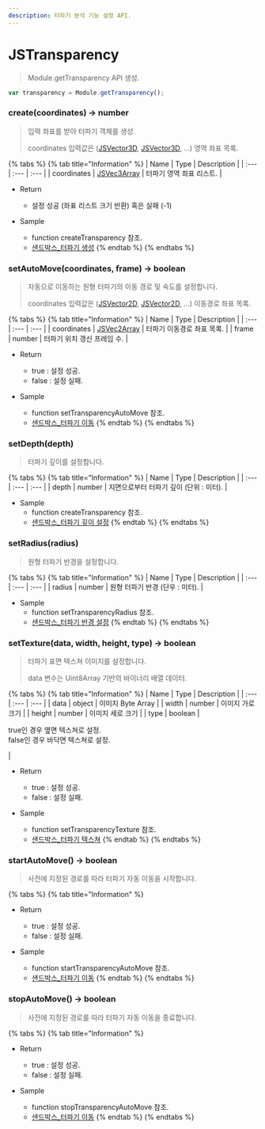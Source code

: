```yaml
---
description: 터파기 분석 기능 설정 API.
---
```


# JSTransparency

> Module.getTransparency API 생성.

```javascript
var transparency = Module.getTransparency();
```

### create(coordinates) → number

> 입력 좌표를 받아 터파기 객체를 생성.
> 
> coordinates 입력값은 ([JSVector3D](../core/jsvector3d.md), [JSVector3D](../core/jsvector3d.md), ...) 영역 좌표 목록.

{% tabs %}
{% tab title="Information" %}
| Name | Type | Description |
| :--- | :--- | :--- |
| coordinates | [JSVec3Array](../core/jsvec3aray.md) | 터파기 영역 좌표 리스트. |

* Return
  * 설정 성공 (좌표 리스트 크기 반환) 혹은 실패 (-1)
  
* Sample
  * function createTransparency 참조.
  * [샌드박스\_터파기 생성](http://sandbox.dtwincloud.com/code/main.do?id=analysis_transparency_create)
{% endtab %}
{% endtabs %}

### setAutoMove(coordinates, frame) → boolean

> 자동으로 이동하는 원형 터파기의 이동 경로 및 속도를 설정합니다.
> 
> coordinates 입력값은 ([JSVector2D](../core/jsvector2d.md), [JSVector2D](../core/jsvector2d.md), ...) 이동경로 좌표 목록.

{% tabs %}
{% tab title="Information" %}
| Name | Type | Description |
| :--- | :--- | :--- |
| coordinates | [JSVec2Array](../core/jsvec2aray.md) | 터파기 이동경로 좌표 목록. |
| frame | number | 터파기 위치 갱신 프레임 수. |
  
* Return
  * true : 설정 성공.
  * false : 설정 실패.
  
* Sample
  * function setTransparencyAutoMove 참조.
  * [샌드박스\_터파기 이동](http://sandbox.dtwincloud.com/code/main.do?id=analysis_transparency_move)
{% endtab %}
{% endtabs %}

### setDepth(depth)

> 터파기 깊이를 설정합니다.

{% tabs %}
{% tab title="Information" %}
| Name | Type | Description |
| :--- | :--- | :--- |
| depth | number | 지면으로부터 터파기 깊이 (단위 : 미터). |

* Sample
  * function createTransparency 참조.
  * [샌드박스\_터파기 깊이 설정](http://sandbox.dtwincloud.com/code/main.do?id=analysis_transparency_depth)
{% endtab %}
{% endtabs %}

### setRadius(radius)

> 원형 터파기 반경을 설정합니다.

{% tabs %}
{% tab title="Information" %}
| Name | Type | Description |
| :--- | :--- | :--- |
| radius | number | 원형 터파기 반경 (단우 : 미터). |

* Sample
  * function setTransparencyRadius 참조.
  * [샌드박스\_터파기 반경 설정](http://sandbox.dtwincloud.com/code/main.do?id=analysis_transparency_radius)
{% endtab %}
{% endtabs %}

### setTexture(data, width, height, type) → boolean

> 터파기 표면 텍스쳐 이미지를 설정합니다.
> 
> data 변수는 Uint8Array 기반의 바이너리 배열 데이터.

{% tabs %}
{% tab title="Information" %}
| Name | Type | Description |
| :--- | :--- | :--- |
| data | object | 이미지 Byte Array |
| width | number | 이미지 가로 크기 |
| height | number | 이미지 세로 크기 |
| type | boolean | <p>true인 경우 옆면 텍스쳐로 설정.<br>false인 경우 바닥면 텍스쳐로 설정.</p> |
  
* Return
  * true : 설정 성공.
  * false : 설정 실패.
  
* Sample
  * function setTransparencyTexture 참조.
  * [샌드박스\_터파기 텍스쳐](http://sandbox.dtwincloud.com/code/main.do?id=analysis_transparency_texture)
{% endtab %}
{% endtabs %}

### startAutoMove() → boolean

> 사전에 지정된 경로를 따라 터파기 자동 이동을 시작합니다.

{% tabs %}
{% tab title="Information" %}

* Return
  * true : 설정 성공.
  * false : 설정 실패.
  
* Sample
  * function startTransparencyAutoMove 참조.
  * [샌드박스\_터파기 이동](http://sandbox.dtwincloud.com/code/main.do?id=analysis_transparency_move)
{% endtab %}
{% endtabs %}

### stopAutoMove() → boolean

> 사전에 지정된 경로를 따라 터파기 자동 이동을 종료합니다.

{% tabs %}
{% tab title="Information" %}

* Return
  * true : 설정 성공.
  * false : 설정 실패.
  
* Sample
  * function stopTransparencyAutoMove 참조.
  * [샌드박스\_터파기 이동](http://sandbox.dtwincloud.com/code/main.do?id=analysis_transparency_move)
{% endtab %}
{% endtabs %}